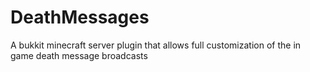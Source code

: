 DeathMessages
=============

A bukkit minecraft server plugin that allows full customization of the in game death message broadcasts